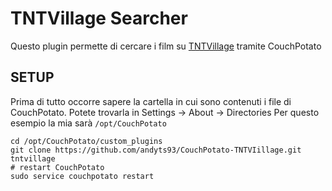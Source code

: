 # TNTVillage Searcher
Questo plugin permette di cercare i film su [TNTVillage](http://tntvillage.scambioetico.org) tramite CouchPotato

## SETUP
Prima di tutto occorre sapere la cartella in cui sono contenuti i file di CouchPotato. Potete trovarla in Settings -> About -> Directories
Per questo esempio la mia sarà `/opt/CouchPotato`
```
cd /opt/CouchPotato/custom_plugins
git clone https://github.com/andyts93/CouchPotato-TNTVIillage.git tntvillage
# restart CouchPotato
sudo service couchpotato restart
```


